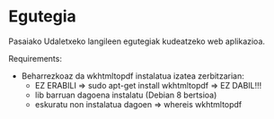 Egutegia
============

Pasaiako Udaletxeko langileen egutegiak kudeatzeko web aplikazioa.

Requirements:
- Beharrezkoaz da wkhtmltopdf instalatua izatea zerbitzarian:
    - EZ ERABILI => sudo apt-get install wkhtmltopdf => EZ DABIL!!!
    - lib barruan dagoena instalatu (Debian 8 bertsioa)
    - eskuratu non instalatua dagoen => whereis wkhtmltopdf

